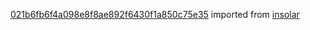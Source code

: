 [021b6fb6f4a098e8f8ae892f6430f1a850c75e35](https://github.com/insolar/insolar/commit/021b6fb6f4a098e8f8ae892f6430f1a850c75e35) imported from [insolar](https://github.com/insolar/insolar)
